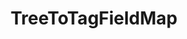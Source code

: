 ---
optionsClassName: TreeToTagFieldMapOptions
optionsClassFullName: MigrationTools.Tools.TreeToTagFieldMapOptions
configurationSamples:
- name: defaults
  order: 2
  description: 
  code: There are no defaults! Check the sample for options!
  sampleFor: MigrationTools.Tools.TreeToTagFieldMapOptions
- name: sample
  order: 1
  description: 
  code: There is no sample, but you can check the classic below for a general feel.
  sampleFor: MigrationTools.Tools.TreeToTagFieldMapOptions
- name: classic
  order: 3
  description: 
  code: >-
    {
      "$type": "TreeToTagFieldMapOptions",
      "toSkip": 0,
      "timeTravel": 0,
      "ApplyTo": []
    }
  sampleFor: MigrationTools.Tools.TreeToTagFieldMapOptions
description: Maps work item area path or iteration path hierarchies to tags, allowing tree structures to be represented as flat tag collections.
className: TreeToTagFieldMap
typeName: FieldMaps
architecture: 
options:
- parameterName: ApplyTo
  type: List
  description: A list of Work Item Types that this Field Map will apply to. If the list is empty it will apply to all Work Item Types. You can use "*" to apply to all Work Item Types.
  defaultValue: missing XML code comments
- parameterName: timeTravel
  type: Int32
  description: Gets or sets the number of months to travel back in time when looking up historical area path values. Use 0 for current values.
  defaultValue: missing XML code comments
- parameterName: toSkip
  type: Int32
  description: Gets or sets the number of levels to skip from the root when converting area path hierarchy to tags. For example, if set to 2, "ProjectName\Level1\Level2\Level3" would skip "ProjectName\Level1" and start from "Level2".
  defaultValue: missing XML code comments
status: missing XML code comments
processingTarget: missing XML code comments
classFile: src/MigrationTools.Clients.TfsObjectModel/Tools/FieldMappingTool/FieldMaps/TreeToTagFieldMap.cs
optionsClassFile: src/MigrationTools/Tools/FieldMappingTool/FieldMaps/TreeToTagFieldMapOptions.cs
notes:
  exists: false
  path: docs/Reference/FieldMaps/TreeToTagFieldMap-notes.md
  markdown: ''

redirectFrom:
- /Reference/FieldMaps/TreeToTagFieldMapOptions/
layout: reference
toc: true
permalink: /Reference/FieldMaps/TreeToTagFieldMap/
title: TreeToTagFieldMap
categories:
- FieldMaps
- 
topics:
- topic: notes
  path: docs/Reference/FieldMaps/TreeToTagFieldMap-notes.md
  exists: false
  markdown: ''
- topic: introduction
  path: docs/Reference/FieldMaps/TreeToTagFieldMap-introduction.md
  exists: false
  markdown: ''

---